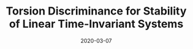 ---
title: "Torsion Discriminance for Stability of Linear Time-Invariant Systems"
date: 2020-03-07
publishDate: 2020-07-04T13:09:47.162583Z
authors: ["Yuxin Wang, Huafei Sun, Yueqi Cao, Shiqiang Zhang"]
publication_types: ["0"]
abstract: ""
featured: false
publication: "*Mathematics*"
url_pdf: "https://doi.org/10.3390%2Fmath8030386"
doi: "10.3390/math8030386"
---